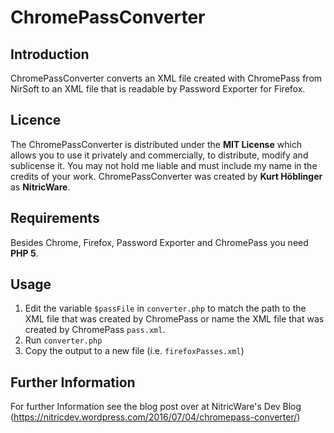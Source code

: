 # ChromePassConverter

## Introduction

ChromePassConverter converts an XML file created with ChromePass from NirSoft to an XML file that is readable by Password Exporter for Firefox.

## Licence

The ChromePassConverter is distributed under the **MIT License** which allows you to use it privately and commercially, to distribute, modify and sublicense it. You may not hold me liable and must include my name in the credits of your work. ChromePassConverter was created by **Kurt Höblinger** as **NitricWare**.

## Requirements

Besides Chrome, Firefox, Password Exporter and ChromePass you need **PHP 5**.

## Usage

1. Edit the variable ```$passFile``` in ```converter.php``` to match the path to the XML file that was created by ChromePass or name the XML file that was created by ChromePass ```pass.xml```.
2. Run ```converter.php```
3. Copy the output to a new file (i.e. ```firefoxPasses.xml```)

## Further Information

For further Information see the blog post over at NitricWare's Dev Blog (https://nitricdev.wordpress.com/2016/07/04/chromepass-converter/)
